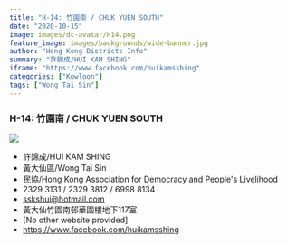 ```yaml
---
title: "H-14: 竹園南 / CHUK YUEN SOUTH"
date: "2020-10-15"
image: images/dc-avatar/H14.png
feature_image: images/backgrounds/wide-banner.jpg
author: "Hong Kong Districts Info"
summary: "許錦成/HUI KAM SHING"
iframe: "https://www.facebook.com/huikamsshing"
categories: ["Kowloon"]
tags: ["Wong Tai Sin"]
---
```


### H-14: 竹園南 / CHUK YUEN SOUTH  
![](/images/dc-avatar/H14.png)  

 - 許錦成/HUI KAM SHING  
 - 黃大仙區/Wong Tai Sin  
 - 民協/Hong Kong Association for Democracy and People's Livelihood  
 - 2329 3131 / 2329 3812 / 6998 8134  
 - sskshui@hotmail.com  
 - 黃大仙竹園南邨華園樓地下117室  
 - [No other website provided]  
 - https://www.facebook.com/huikamsshing
